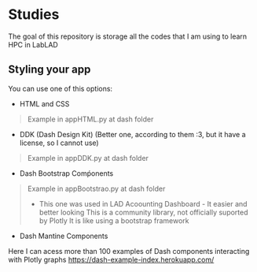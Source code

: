 # Studies
The goal of this repository is storage all the codes that I am using to learn HPC in LabLAD

## Styling your app
You can use one of this options:
- HTML and CSS
>Example in appHTML.py at dash folder
- DDK (Dash Design Kit) (Better one, according to them :3, but it have a license, so I cannot use)
>Example in appDDK.py at dash folder
- Dash Bootstrap Comṕonents
>Example in appBootstrao.py at dash folder
> - This one was used in LAD Acoounting Dashboard - It easier and better looking
>This is a community library, not officially suported by Plotly
>It is like using a bootstrap framework
- Dash Mantine Components

Here I can acess more than 100 examples of Dash components interacting with Plotly graphs
https://dash-example-index.herokuapp.com/